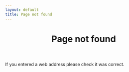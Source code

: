```yaml
---
layout: default
title: Page not found
---
```


<header id="site-content" class="bsk-page-header" tabindex="-1">
    <h1>Page not found</h1>
</header>

If you entered a web address please check it was correct.
